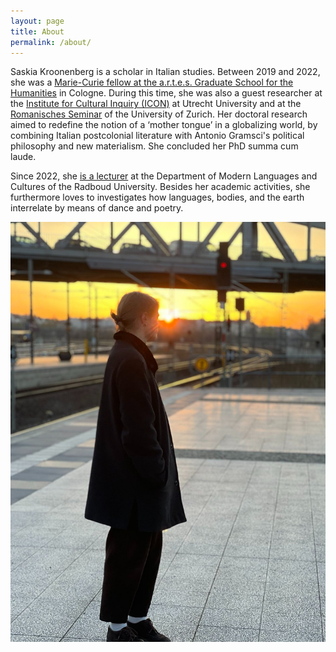 ```yaml
---
layout: page
title: About
permalink: /about/
---
```


Saskia Kroonenberg is a scholar in Italian studies. Between 2019 and 2022, she was a [Marie-Curie fellow at the a.r.t.e.s. Graduate School for the Humanities](https://artes.phil-fak.uni-koeln.de/41302.html) in Cologne. During this time, she was also a guest researcher at the [Institute for Cultural Inquiry (ICON)](https://www.uu.nl/en/research/institute-for-cultural-inquiry) at Utrecht University and at the [Romanisches Seminar](https://www.rose.uzh.ch/de.html) of the University of Zurich. Her doctoral research aimed to redefine the notion of a ‘mother tongue’ in a globalizing world, by combining Italian postcolonial literature with Antonio Gramsci's political philosophy and new materialism. She concluded her PhD summa cum laude.

Since 2022, she [is a lecturer](https://www.ru.nl/en/people/kroonenberg-s) at the Department of Modern Languages and Cultures of the Radboud University. Besides her academic activities, she furthermore loves to investigates how languages, bodies, and the earth interrelate by means of dance and poetry. 

![Portrait of Saskia Kroonenberg](/assets/picture-saskia-in-the-sun.jpeg)
